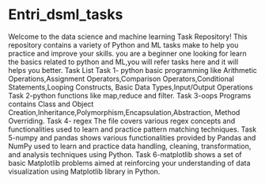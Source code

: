 # Entri_dsml_tasks
Welcome to the data science and machine learning Task Repository!
This repository contains a variety of Python and ML tasks make to help you practice and improve your skills. you are a beginner one looking for learn the basics related to python and ML,you will refer tasks here and it will helps you better.
Task List
Task 1- python basic programming like Arithmetic Operations,Assignment Operators,Comparison Operators,Conditional Statements,Looping Constructs, Basic Data Types,Input/Output Operations
Task 2-python functions like map,reduce and filter.
Task 3-oops Programs contains Class and Object Creation,Inheritance,Polymorphism,Encapsulation,Abstraction, Method Overriding.
Task 4- regex The file covers various regex concepts and functionalities used to learn and practice pattern matching techniques.
Task 5-numpy and pandas shows various functionalities provided by Pandas and NumPy used to learn and practice data handling, cleaning, transformation, and analysis techniques using Python.
Task 6-matplotlib shows a set of basic Matplotlib problems aimed at reinforcing your understanding of data visualization using Matplotlib library in Python.
